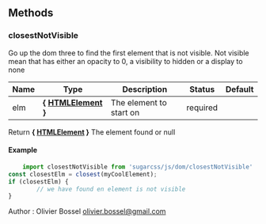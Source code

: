 ## Methods


### closestNotVisible

Go up the dom three to find the first element that is not visible.
Not visible mean that has either an opacity to 0, a visibility to hidden or a display to none



Name  |  Type  |  Description  |  Status  |  Default
------------  |  ------------  |  ------------  |  ------------  |  ------------
elm  |  **{ [HTMLElement](https://developer.mozilla.org/fr/docs/Web/API/HTMLElement) }**  |  The element to start on  |  required  |

Return **{ [HTMLElement](https://developer.mozilla.org/fr/docs/Web/API/HTMLElement) }** The element found or null

#### Example
```js
	import closestNotVisible from 'sugarcss/js/dom/closestNotVisible'
const closestElm = closest(myCoolElement);
if (closestElm) {
		// we have found en element is not visible
}
```
Author : Olivier Bossel <olivier.bossel@gmail.com>